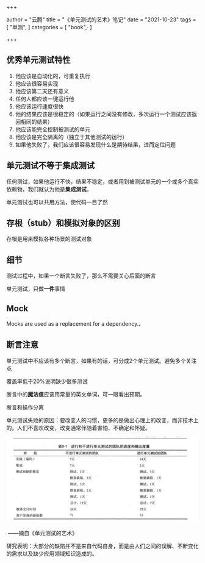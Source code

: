 +++

author = "云腾"
title = "《单元测试的艺术》笔记"
date = "2021-10-23"
tags = [
    "单测",
]
categories = [
    "book",·
]

+++

## 优秀单元测试特性

1. 他应该是自动化的，可重复执行
2. 他应该很容易实现
3. 他应该第二天还有意义
4. 任何人都应该一键运行他
5. 他应该运行速度很快
6. 他的结果应该是很稳定的（如果运行之间没有修改，多次运行一个测试应该返回相同的结果）
7. 他应该能完全控制被测试的单元
8. 他应该是完全隔离的（独立于其他测试的运行）
9. 如果他失败了，我们应该很容易发现什么是期待结果，进而定位问题



## 单元测试不等于集成测试

任何测试，如果他运行不快，结果不稳定，或者用到被测试单元的一个或多个真实依赖物，我们就认为他是**集成测试**。

单元测试也可以共用方法，使代码一目了然



## 存根（stub）和模拟对象的区别

存根是用来模拟各种场景的测试对象



## 细节

测试过程中，如果一个断言失败了，那么不需要关心后面的断言

单元测试，只做**一件**事情



## Mock

Mocks are used as a replacement for a dependency.、



## 断言注意

单元测试中不应该有多个断言，如果有的话，可分成2个单元测试。避免多个关注点

覆盖率低于20%说明缺少很多测试



断言中的**魔法值**应该用常量的英文单词，可一眼看出预期。



断言和操作分离



单元测试失败的原因：要改变人的习惯，更多的是做出心理上的改变，而非技术上的。人们不喜欢改变，改变通常伴随着害怕、不确定和怀疑。



![image-20211111152032834](image-20211111152032834.png)

​					——摘自《单元测试的艺术》



研究表明：大部分的缺陷并不是来自代码自身，而是由人们之间的误解、不断变化的需求以及缺少应用领域知识造成的。



